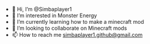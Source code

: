 - 👋 Hi, I’m @Simbaplayer1
- 👀 I’m interested in Monster Energy
- 🌱 I’m currently learning how to make a minecraft mod
- 💞️ I’m looking to collaborate on Minecraft mods
- 📫 How to reach me simbaplayer1.github@gmail.com

<!---
Simbaplayer1/Simbaplayer1 is a ✨ special ✨ repository because its `README.md` (this file) appears on your GitHub profile.
You can click the Preview link to take a look at your changes.
--->
